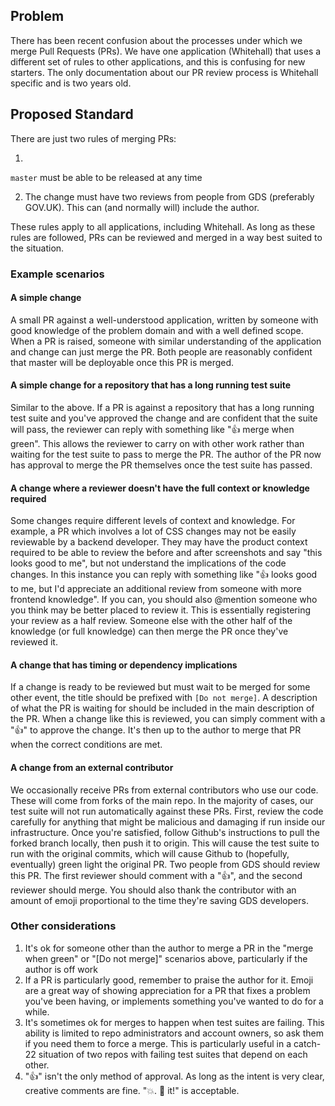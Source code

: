 ## Problem

There has been recent confusion about the processes under which we merge Pull Requests (PRs). We have one application (Whitehall) that uses a different set of rules to other applications, and this is confusing for new starters. The only documentation about our PR review process is Whitehall specific and is two years old.

## Proposed Standard

There are just two rules of merging PRs:

1. 

`master` must be able to be released at any time

2. The change must have two reviews from people from GDS (preferably GOV.UK). This can (and normally will) include the author.

These rules apply to all applications, including Whitehall. As long as these rules are followed, PRs can be reviewed and merged in a way best suited to the situation.

### Example scenarios

#### A simple change

A small PR against a well-understood application, written by someone with good knowledge of the problem domain and with a well defined scope. When a PR is raised, someone with similar understanding of the application and change can just merge the PR. Both people are reasonably confident that master will be deployable once this PR is merged.

#### A simple change for a repository that has a long running test suite

Similar to the above. If a PR is against a repository that has a long running test suite and you've approved the change and are confident that the suite will pass, the reviewer can reply with something like "👍 merge when green". This allows the reviewer to carry on with other work rather than waiting for the test suite to pass to merge the PR. The author of the PR now has approval to merge the PR themselves once the test suite has passed.

#### A change where a reviewer doesn't have the full context or knowledge required

Some changes require different levels of context and knowledge. For example, a PR which involves a lot of CSS changes may not be easily reviewable by a backend developer. They may have the product context required to be able to review the before and after screenshots and say "this looks good to me", but not understand the implications of the code changes. In this instance you can reply with something like "👍 looks good to me, but I'd appreciate an additional review from someone with more frontend knowledge". If you can, you should also&nbsp;@mention someone who you think may be better placed to review it. This is essentially registering your review as a half review. Someone else with the other half of the knowledge (or full knowledge) can then merge the PR once they've reviewed it.

#### A change that has timing or dependency implications

If a change is ready to be reviewed but must wait to be merged for some other event, the title should be prefixed with&nbsp;`[Do not merge]`. A description of what the PR is waiting for should be included in the main description of the PR. When a change like this is reviewed, you can simply comment with a "👍" to approve the change. It's then up to the author to merge that PR when the correct conditions are met.

#### A change from an external contributor

We occasionally receive PRs from external contributors who use our code. These will come from forks of the main repo. In the majority of cases, our test suite will not run automatically against these PRs. First, review the code carefully for anything that might be malicious and damaging if run inside our infrastructure. Once you're satisfied, follow Github's instructions to pull the forked branch locally, then push it to origin. This will cause the test suite to run with the original commits, which will cause Github to (hopefully, eventually) green light the original PR. Two people from GDS should review this PR. The first reviewer should comment with a "👍", and the second reviewer should merge. You should also thank the contributor with an amount of emoji proportional to the time they're saving GDS developers.

### Other considerations

1. It's ok for someone other than the author to merge a PR in the "merge when green" or "[Do not merge]" scenarios above, particularly if the author is off work
2. If a PR is particularly good, remember to praise the author for it. Emoji are a great way of showing appreciation for a PR that fixes a problem you've been having, or implements something you've wanted to do for a while.
3. It's sometimes ok for merges to happen when test suites are failing. This ability is limited to repo administrators and account owners, so ask them if you need them to force a merge. This is particularly useful in a catch-22 situation of two repos with failing test suites that depend on each other.
4. "👍" isn't the only method of approval. As long as the intent is very clear, creative comments are fine. "💥. 🚢 it!" is acceptable.&nbsp;

&nbsp;

&nbsp;

&nbsp;

&nbsp;

&nbsp;

